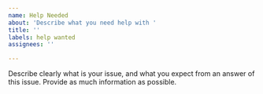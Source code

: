 ```yaml
---
name: Help Needed
about: 'Describe what you need help with '
title: ''
labels: help wanted
assignees: ''

---
```


Describe clearly what is your issue, and what you expect from an answer of this issue.
Provide as much information as possible.
